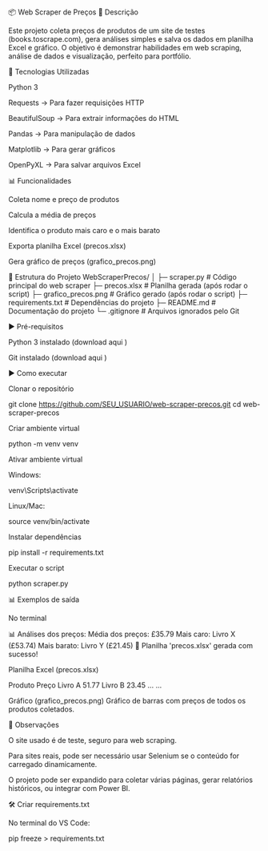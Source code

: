 📦 Web Scraper de Preços
📝 Descrição

Este projeto coleta preços de produtos de um site de testes (books.toscrape.com), gera análises simples e salva os dados em planilha Excel e gráfico.
O objetivo é demonstrar habilidades em web scraping, análise de dados e visualização, perfeito para portfólio.

🚀 Tecnologias Utilizadas

Python 3

Requests → Para fazer requisições HTTP

BeautifulSoup → Para extrair informações do HTML

Pandas → Para manipulação de dados

Matplotlib → Para gerar gráficos

OpenPyXL → Para salvar arquivos Excel

📊 Funcionalidades

Coleta nome e preço de produtos

Calcula a média de preços

Identifica o produto mais caro e o mais barato

Exporta planilha Excel (precos.xlsx)

Gera gráfico de preços (grafico_precos.png)

📂 Estrutura do Projeto
WebScraperPrecos/
│
├─ scraper.py           # Código principal do web scraper
├─ precos.xlsx          # Planilha gerada (após rodar o script)
├─ grafico_precos.png   # Gráfico gerado (após rodar o script)
├─ requirements.txt     # Dependências do projeto
├─ README.md            # Documentação do projeto
└─ .gitignore           # Arquivos ignorados pelo Git

▶️ Pré-requisitos

Python 3 instalado (download aqui
)

Git instalado (download aqui
)

▶️ Como executar

Clonar o repositório

git clone https://github.com/SEU_USUARIO/web-scraper-precos.git
cd web-scraper-precos


Criar ambiente virtual

python -m venv venv


Ativar ambiente virtual

Windows:

venv\Scripts\activate


Linux/Mac:

source venv/bin/activate


Instalar dependências

pip install -r requirements.txt


Executar o script

python scraper.py

📊 Exemplos de saída

No terminal

📊 Análises dos preços:
Média dos preços: £35.79
Mais caro: Livro X (£53.74)
Mais barato: Livro Y (£21.45)
📂 Planilha 'precos.xlsx' gerada com sucesso!


Planilha Excel (precos.xlsx)

Produto	Preço
Livro A	51.77
Livro B	23.45
...	...

Gráfico (grafico_precos.png)
Gráfico de barras com preços de todos os produtos coletados.

📌 Observações

O site usado é de teste, seguro para web scraping.

Para sites reais, pode ser necessário usar Selenium se o conteúdo for carregado dinamicamente.

O projeto pode ser expandido para coletar várias páginas, gerar relatórios históricos, ou integrar com Power BI.

🛠️ Criar requirements.txt

No terminal do VS Code:

pip freeze > requirements.txt
